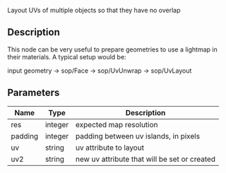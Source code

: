 Layout UVs of multiple objects so that they have no overlap


## Description


This node can be very useful to prepare geometries to use a lightmap in their materials. A typical setup would be:

input geometry -> sop/Face -> sop/UvUnwrap -> sop/UvLayout



## Parameters

<table>
<thead>
	<tr>
		<th>Name</th>
		<th>Type</th>
		<th>Description</th>
	</tr>
</thead>
<tr>
	<td>res</td>
	<td><div class='bg-orange-800 px-2 py-px text-white rounded-sm'>integer</div></td>
	<td>expected map resolution</td>
</tr>
<tr>
	<td>padding</td>
	<td><div class='bg-orange-800 px-2 py-px text-white rounded-sm'>integer</div></td>
	<td>padding between uv islands, in pixels</td>
</tr>
<tr>
	<td>uv</td>
	<td><div class='bg-purple-800 px-2 py-px text-white rounded-sm'>string</div></td>
	<td>uv attribute to layout</td>
</tr>
<tr>
	<td>uv2</td>
	<td><div class='bg-purple-800 px-2 py-px text-white rounded-sm'>string</div></td>
	<td>new uv attribute that will be set or created</td>
</tr>
</table>